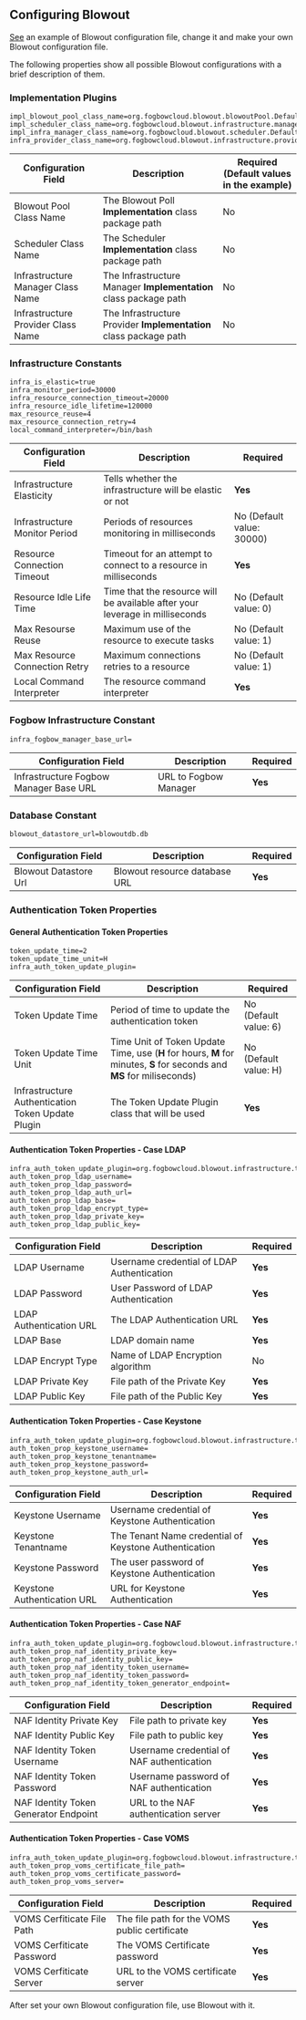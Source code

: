 ## Configuring Blowout
[See](https://github.com/fogbow/arrebol/blob/master/sched.conf.example) an example of Blowout configuration file, change it and make your own Blowout configuration file.

The following properties show all possible Blowout configurations with a brief description of them. 


### Implementation Plugins
	impl_blowout_pool_class_name=org.fogbowcloud.blowout.blowoutPool.DefaultBlowoutPool
	impl_scheduler_class_name=org.fogbowcloud.blowout.infrastructure.manager.DefaultInfrastructureManager
	impl_infra_manager_class_name=org.fogbowcloud.blowout.scheduler.DefaultScheduler
	infra_provider_class_name=org.fogbowcloud.blowout.infrastructure.provider.fogbow.FogbowInfrastructureProvider

Configuration Field | Description | Required (Default values in the example)
-------------------------- | -------------------- | --------
Blowout Pool Class Name | The Blowout Poll **Implementation** class package path | No
Scheduler Class Name | The Scheduler **Implementation** class package path | No
Infrastructure Manager Class Name | The Infrastructure Manager **Implementation** class package path | No
Infrastructure Provider Class Name | The Infrastructure Provider **Implementation** class package path | No


### Infrastructure Constants
	infra_is_elastic=true
	infra_monitor_period=30000
	infra_resource_connection_timeout=20000
	infra_resource_idle_lifetime=120000
	max_resource_reuse=4
	max_resource_connection_retry=4
	local_command_interpreter=/bin/bash

Configuration Field | Description | Required
-------------------------- | -------------------- | ----
Infrastructure Elasticity | Tells whether the infrastructure will be elastic or not | **Yes**
Infrastructure Monitor Period | Periods of resources monitoring in milliseconds | No (Default value: 30000)
Resource Connection Timeout | Timeout for an attempt to connect to a resource in milliseconds | **Yes**
Resource Idle Life Time | Time that the resource will be available after your leverage in milliseconds | No (Default value: 0)
Max Resourse Reuse | Maximum use of the resource to execute tasks | No (Default value: 1)
Max Resource Connection Retry | Maximum connections retries to a resource | No (Default value: 1)
Local Command Interpreter | The resource command interpreter | **Yes**


### Fogbow Infrastructure Constant
	infra_fogbow_manager_base_url=

Configuration Field | Description | Required
-------------------------- | -------------------- | ------
Infrastructure Fogbow Manager Base URL | URL to Fogbow Manager | **Yes**


### Database Constant
	blowout_datastore_url=blowoutdb.db

Configuration Field | Description | Required
-------------------------- | -------------------- | ------
Blowout Datastore Url | Blowout resource database URL | **Yes**


### Authentication Token Properties

#### General Authentication Token Properties
	token_update_time=2
	token_update_time_unit=H
	infra_auth_token_update_plugin=

Configuration Field | Description | Required
-------------------------- | -------------------- | -------
Token Update Time | Period of time to update the authentication token | No (Default value: 6)
Token Update Time Unit | Time Unit of Token Update Time, use (**H** for hours, **M** for minutes, **S** for seconds and **MS** for miliseconds) | No (Default value: H)
Infrastructure Authentication Token Update Plugin | The Token Update Plugin class that will be used | **Yes**


#### Authentication Token Properties - Case LDAP
	infra_auth_token_update_plugin=org.fogbowcloud.blowout.infrastructure.token.LDAPTokenUpdatePlugin
	auth_token_prop_ldap_username=
	auth_token_prop_ldap_password=
	auth_token_prop_ldap_auth_url=
	auth_token_prop_ldap_base=
	auth_token_prop_ldap_encrypt_type=
	auth_token_prop_ldap_private_key=
	auth_token_prop_ldap_public_key=

Configuration Field | Description | Required
-------------------------- | -------------------- | -------
LDAP Username |	Username credential of LDAP Authentication | **Yes**
LDAP Password |	User Password of LDAP Authentication | **Yes**
LDAP Authentication URL | The LDAP Authentication URL | **Yes**
LDAP Base | LDAP domain name | **Yes**
LDAP Encrypt Type | Name of LDAP Encryption algorithm | No
LDAP Private Key | File path of the Private Key | **Yes**
LDAP Public Key | File path of the Public Key | **Yes**


#### Authentication Token Properties - Case Keystone
	infra_auth_token_update_plugin=org.fogbowcloud.blowout.infrastructure.token.RASTokenUpdatePlugin
	auth_token_prop_keystone_username=
	auth_token_prop_keystone_tenantname=
	auth_token_prop_keystone_password=
	auth_token_prop_keystone_auth_url=

Configuration Field | Description | Required
-------------------------- | -------------------- | -------
Keystone Username	| Username credential of Keystone Authentication | **Yes**
Keystone Tenantname	| The Tenant Name credential of Keystone Authentication | **Yes**
Keystone Password |	The user password of Keystone Authentication | **Yes**
Keystone Authentication URL	| URL for Keystone Authentication | **Yes**


#### Authentication Token Properties - Case NAF
	infra_auth_token_update_plugin=org.fogbowcloud.blowout.infrastructure.token.NAFTokenUpdatePlugin
	auth_token_prop_naf_identity_private_key=
	auth_token_prop_naf_identity_public_key=
	auth_token_prop_naf_identity_token_username=
	auth_token_prop_naf_identity_token_password=
	auth_token_prop_naf_identity_token_generator_endpoint=

Configuration Field | Description | Required
-------------------------- | -------------------- | -------
NAF Identity Private Key | File path to private key | **Yes**
NAF Identity Public Key	| File path to public key | **Yes**
NAF Identity Token Username	| Username credential of NAF authentication | **Yes**
NAF Identity Token Password	| Username password of NAF authentication | **Yes**
NAF Identity Token Generator Endpoint	| URL to the NAF authentication server | **Yes**


#### Authentication Token Properties - Case VOMS
	infra_auth_token_update_plugin=org.fogbowcloud.blowout.infrastructure.token.VOMSTokenUpdatePlugin
	auth_token_prop_voms_certificate_file_path=
	auth_token_prop_voms_certificate_password=
	auth_token_prop_voms_server=

Configuration Field | Description | Required
-------------------------- | -------------------- | -------
VOMS Cerfiticate File Path | The file path for the VOMS public certificate | **Yes**
VOMS Cerfiticate Password | The VOMS Certificate password | **Yes**
VOMS Cerfiticate Server	| URL to the VOMS certificate server | **Yes**


After set your own Blowout configuration file, use Blowout with it.
